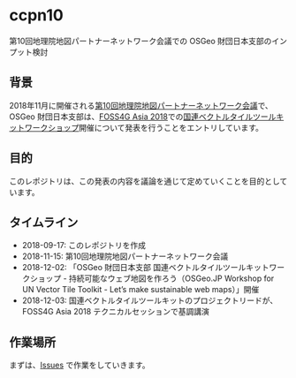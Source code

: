 # ccpn10
第10回地理院地図パートナーネットワーク会議での OSGeo 財団日本支部のインプット検討

## 背景
2018年11月に開催される[第10回地理院地図パートナーネットワーク会議](https://maps.gsi.go.jp/pn/)で、OSGeo 財団日本支部は、[FOSS4G Asia 2018](http://www.foss4g-asia.org/2018/)での[国連ベクトルタイルツールキット](https://un-vector-tile-toolkit.github.io)[ワークショップ](https://hfu.github.io/osgeo-jp-moratuwa/)開催について発表を行うことをエントリしています。

## 目的
このレポジトリは、この発表の内容を議論を通じて定めていくことを目的としています。

## タイムライン
- 2018-09-17: このレポジトリを作成
- 2018-11-15: 第10回地理院地図パートナーネットワーク会議
- 2018-12-02: 「OSGeo 財団日本支部 国連ベクトルタイルツールキットワークショップ - 持続可能なウェブ地図を作ろう（OSGeo.JP Workshop for UN Vector Tile Toolkit - Let’s make sustainable web maps）」開催
- 2018-12-03: 国連ベクトルタイルツールキットのプロジェクトリードが、FOSS4G Asia 2018 テクニカルセッションで基調講演

## 作業場所
まずは、[Issues](https://github.com/OSGeo-jp/ccpn10/issues) で作業をしていきます。
